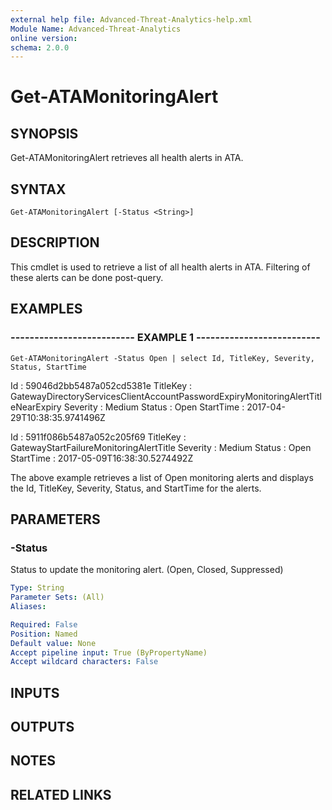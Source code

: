 ```yaml
---
external help file: Advanced-Threat-Analytics-help.xml
Module Name: Advanced-Threat-Analytics
online version: 
schema: 2.0.0
---
```


# Get-ATAMonitoringAlert

## SYNOPSIS
Get-ATAMonitoringAlert retrieves all health alerts in ATA.

## SYNTAX

```
Get-ATAMonitoringAlert [-Status <String>]
```

## DESCRIPTION
This cmdlet is used to retrieve a list of all health alerts in ATA.
Filtering of these alerts can be done post-query.

## EXAMPLES

### -------------------------- EXAMPLE 1 --------------------------
```
Get-ATAMonitoringAlert -Status Open | select Id, TitleKey, Severity, Status, StartTime
```

Id        : 59046d2bb5487a052cd5381e
TitleKey  : GatewayDirectoryServicesClientAccountPasswordExpiryMonitoringAlertTitleNearExpiry
Severity  : Medium
Status    : Open
StartTime : 2017-04-29T10:38:35.9741496Z

Id        : 5911f086b5487a052c205f69
TitleKey  : GatewayStartFailureMonitoringAlertTitle
Severity  : Medium
Status    : Open
StartTime : 2017-05-09T16:38:30.5274492Z

The above example retrieves a list of Open monitoring alerts and displays the Id, TitleKey, Severity, Status, and StartTime for the alerts.

## PARAMETERS

### -Status
Status to update the monitoring alert.
(Open, Closed, Suppressed)

```yaml
Type: String
Parameter Sets: (All)
Aliases: 

Required: False
Position: Named
Default value: None
Accept pipeline input: True (ByPropertyName)
Accept wildcard characters: False
```

## INPUTS

## OUTPUTS

## NOTES

## RELATED LINKS

